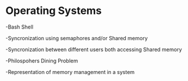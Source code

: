 # Operating Systems

-Bash Shell

-Syncronization using semaphores and/or Shared memory

-Syncronization between different users both accessing Shared memory

-Philospohers Dining Problem

-Representation of memory management in a system
